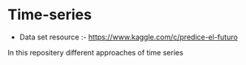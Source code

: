 # Time-series

* Data set resource :- https://www.kaggle.com/c/predice-el-futuro

In this repositery different approaches of time series
